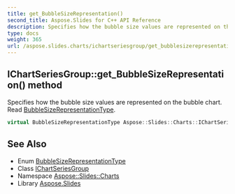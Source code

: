 ```yaml
---
title: get_BubbleSizeRepresentation()
second_title: Aspose.Slides for C++ API Reference
description: Specifies how the bubble size values are represented on the bubble chart. Read BubbleSizeRepresentationType.
type: docs
weight: 365
url: /aspose.slides.charts/ichartseriesgroup/get_bubblesizerepresentation/
---
```

## IChartSeriesGroup::get_BubbleSizeRepresentation() method


Specifies how the bubble size values are represented on the bubble chart. Read [BubbleSizeRepresentationType](../../bubblesizerepresentationtype/).

```cpp
virtual BubbleSizeRepresentationType Aspose::Slides::Charts::IChartSeriesGroup::get_BubbleSizeRepresentation()=0
```

## See Also

* Enum [BubbleSizeRepresentationType](../../bubblesizerepresentationtype/)
* Class [IChartSeriesGroup](../)
* Namespace [Aspose::Slides::Charts](../../)
* Library [Aspose.Slides](../../../)